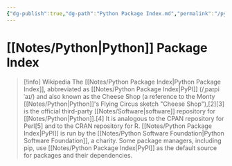 ```yaml
---
{"dg-publish":true,"dg-path":"Python Package Index.md","permalink":"/python-package-index/"}
---
```





# [[Notes/Python\|Python]] Package Index
> [!info] Wikipedia
> The [[Notes/Python Package Index\|Python Package Index]], abbreviated as [[Notes/Python Package Index\|PyPI]] (/ˌpaɪpiˈaɪ/) and also known as the Cheese Shop (a reference to the Monty [[Notes/Python\|Python]]'s Flying Circus sketch "Cheese Shop"),[2][3] is the official third-party [[Notes/Software\|software]] repository for [[Notes/Python\|Python]].[4] It is analogous to the CPAN repository for Perl[5] and to the CRAN repository for R. [[Notes/Python Package Index\|PyPI]] is run by the [[Notes/Python Software Foundation\|Python Software Foundation]], a charity. Some package managers, including pip, use [[Notes/Python Package Index\|PyPI]] as the default source for packages and their dependencies.

 